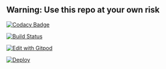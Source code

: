 ## Warning: Use this repo at your own risk


[![Codacy Badge](https://api.codacy.com/project/badge/Grade/9eff1fbe4478421e9fae259a876b1818)](https://app.codacy.com/manual/kiritoclasher/Kylla?utm_source=github.com&utm_medium=referral&utm_content=AnggaR96s/Kylla&utm_campaign=Badge_Grade_Dashboard)

[![Build Status](https://semaphoreci.com/api/v1/anggar96s/kylla/branches/master/badge.svg)](https://semaphoreci.com/anggar96s/kylla)

[![Edit with Gitpod](https://gitpod.io/button/open-in-gitpod.svg)](https://gitpod.io/#https://github.com/AnggaR96s/Kylla)

[![Deploy](https://www.herokucdn.com/deploy/button.svg)](https://heroku.com/deploy)
